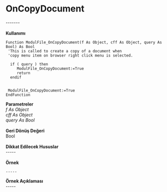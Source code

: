 # OnCopyDocument

\-------\
\
**Kullanımı**

```
Function ModulFile_OnCopyDocument(f As Object, cff As Object, query As Bool) As Bool
 'This is called to create a copy of a document when
 'copy menu item on browser right click menu is selected.

  if ( query ) then
     ModulFile_OnCopyDocument:=True
     return
  endif


 ModulFile_OnCopyDocument:=True
EndFunction
```

**Parametreler**\
_f As Object_\
_cff As Object_\
_query As Bool_\
\
**Geri Dönüş Değeri**\
Bool\
\
**Dikkat Edilecek Hususlar**\
\-----\
\
**Örnek**

```
-----
```

**Örnek Açıklaması**\
\-----
